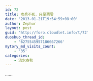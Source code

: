 ```yaml
---
id: 72
title: 老兵不死，只是凋零
date: '2013-01-21T19:54:59+08:00'
author: Zephur
layout: post
guid: 'http://foro.cloudlet.info/t/72'
duoshuo_thread_id:
    - '6275545957186667266'
mytory_md_visits_count:
    - '35'
categories:
    - 流水春秋
---
```


……